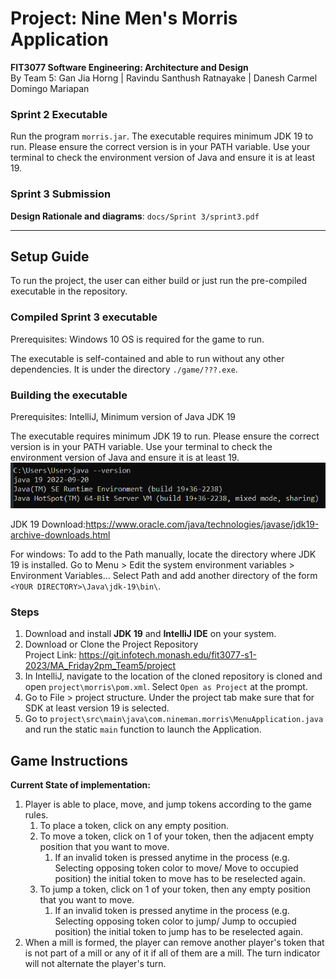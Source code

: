 # Project: Nine Men's Morris Application
**FIT3077 Software Engineering: Architecture and Design** <br>
By Team 5: Gan Jia Horng | Ravindu Santhush Ratnayake | Danesh Carmel Domingo Mariapan

### Sprint 2 Executable
Run the program `morris.jar`. The executable requires minimum JDK 19 to run. Please ensure the correct
version is in your PATH variable. Use your terminal to check the environment version of Java
and ensure it is at least 19.


### Sprint 3 Submission
**Design Rationale and diagrams**: `docs/Sprint 3/sprint3.pdf`

---
## Setup Guide


To run the project, the user can either build or 
just run the pre-compiled executable in the repository.
### Compiled Sprint 3 executable
Prerequisites: Windows 10 OS is required for the game to run. 

The executable is self-contained and able 
to run without any other dependencies. It is under the directory `./game/???.exe`.

### Building the executable
Prerequisites: IntelliJ, Minimum version of Java JDK 19

The executable requires minimum JDK 19 to run. Please ensure the correct
version is in your PATH variable. Use your terminal to check the environment version of Java
and ensure it is at least 19.
![img.png](img.png)


JDK 19 Download:https://www.oracle.com/java/technologies/javase/jdk19-archive-downloads.html

For windows: To add to the Path manually, locate
the directory where JDK 19 is installed. Go to Menu > Edit the system environment variables >
Environment Variables... Select Path and add another directory of the form
`<YOUR DIRECTORY>\Java\jdk-19\bin\`.


### Steps
1. Download and install **JDK 19** and **IntelliJ IDE** on your system.
2. Download or Clone the Project Repository <br>
   Project Link: https://git.infotech.monash.edu/fit3077-s1-2023/MA_Friday2pm_Team5/project <br>
3. In IntelliJ, navigate to the location of the cloned repository is cloned and open `project\morris\pom.xml`. Select
`Open as Project` at the prompt.
4. Go to File > project structure. Under the project tab make sure that for SDK at least version 19 is selected.
5. Go to `project\src\main\java\com.nineman.morris\MenuApplication.java` and run the static `main` function to launch the Application.

## Game Instructions

**Current State of implementation:**
1. Player is able to place, move, and jump tokens according to the game rules.
   1. To place a token, click on any empty position. 
   2. To move a token, click on 1 of your token, then the adjacent empty position that you want to move.
      1. If an invalid token is pressed anytime in the process
      (e.g. Selecting opposing token color to move/ Move to occupied position)
      the initial token to move has to be reselected again.
   3. To jump a token, click on 1 of your token, then any empty position that you want to move.
      1. If an invalid token is pressed anytime in the process
         (e.g. Selecting opposing token color to jump/ Jump to occupied position)
         the initial token to jump has to be reselected again.
3. When a mill is formed, the player can remove another player's token
that is not part of a mill or any of it if all of them are a mill. 
The turn indicator will not alternate the player's turn.

[//]: # (***Game Objective:** <br>)

[//]: # (The game ends and you are the WINNER when you have reduced your opponent to only)

[//]: # (two &#40;2&#41; tokens or when the opponent can no longer make any valid moves on the board. <br>)

[//]: # (This is achieved by trying to create "mills" &#40;three &#40;3&#41; tokens in a row&#41; to remove the opponents tokens from the board)

[//]: # (while preventing the opponent from doing the same.*)

[//]: # ()
[//]: # (**Initial Phase:** <br>)

[//]: # (Each player takes turns placing nine &#40;9&#41; of their own respective tokens on the board. <br>)

[//]: # (Players can only place their tokens on vacant / empty positions on the board. <br>)

[//]: # (The goal is to position your tokens well so that it sets you up for success in the upcoming phases. <br>)

[//]: # (*Click a vacant location on the board when the display shows it is your turn*)

[//]: # (1. Player 1 &#40;White&#41; places a token)

[//]: # (2. Player 2 &#40;Black&#41; places a token)

[//]: # (3. The cycle repeats until both players have nine &#40;9&#41; tokens each on the board)

[//]: # ()
[//]: # (**Mid-Game Phase** <br>)

[//]: # (Players take turns moving their tokens along the lines on the board.)

[//]: # (When a player forms a mill &#40;three &#40;3&#41; tokens in a row&#41;, he/she removes one of the opponent's tokens from the board. <br>)

[//]: # (The Mid-Game Phase ends when a player is reduced to only three &#40;3&#41; tokens on the board <br>)

[//]: # (1. Player 1 &#40;White&#41; selects his/her token on the board)

[//]: # (2. Player 1 &#40;White&#41; selects a valid move for their token to move to)

[//]: # (3. Player 2 &#40;Black&#41; selects his/her token on the board)

[//]: # (4. Player 2 &#40;Black&#41; selects a valid move for their token to move to)

[//]: # (5. The cycle repeats)

[//]: # (6. If an invalid move is made, the player has to re-select a token again &#40;from Step 1&#41;)

[//]: # ()
[//]: # (*Forming Mills:*)

[//]: # (1. Player 1 &#40;White&#41; places moves a token that forms a mill)

[//]: # (2. Player 1 &#40;White&#41; selects an opponents token to remove &#40;Black&#41;)

[//]: # (3. Player 2's &#40;Black&#41; turn to move)

[//]: # (4. The cycle repeats)

[//]: # ()
[//]: # (**End-Game Phase** <br>)

[//]: # (Players who are reduced to only three &#40;3&#41; tokens can jump a token to any vacant position on the board. <br>)

[//]: # (The game ends when a player is reduced to only two &#40;2&#41; tokens or is unable to move. <br>)

[//]: # (The opposing player is then declared as the winner. <br>)

[//]: # (1. Player 1 &#40;White&#41; creates a mill and removes an opponent's token)

[//]: # (2. Player 2 &#40;Black&#41; is reduced to two tokens - the game ends)

[//]: # (3. Player 1 &#40;White&#41; wins)

[//]: # (---)